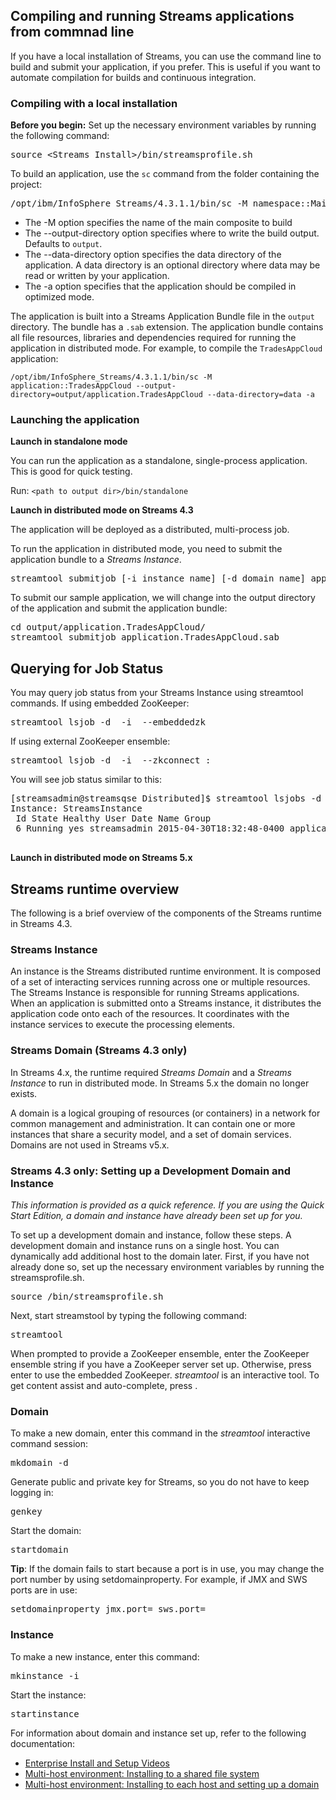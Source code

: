 
## Compiling and running Streams applications from commnad line

If you have a local installation of Streams, you can use the command line to build and submit your application, if you prefer. This is useful if you want to automate compilation for builds and continuous integration.

### Compiling with a local installation

**Before you begin:** Set up the necessary environment variables by running the following command:

<pre>source &lt;Streams_Install&gt;/bin/streamsprofile.sh</pre>

To build an application, use the `sc` command from the folder containing the project:

<pre>/opt/ibm/InfoSphere_Streams/4.3.1.1/bin/sc -M namespace::MainCompositeName --output-directory=output_dir --data-directory=data -a</pre>

*   The -M option specifies the name of the main composite to build
*   The --output-directory option specifies where to write the build output. Defaults to `output`.
*   The --data-directory option specifies the data directory of the application. A data directory is an optional directory where data may be read or written by your application.
*   The -a option specifies that the application should be compiled in optimized mode.

The application is built into a Streams Application Bundle file in the `output` directory. The bundle has a `.sab` extension.
The application bundle contains all file resources, libraries and dependencies required for running the application in distributed mode. 
For example, to compile the `TradesAppCloud` application:

`/opt/ibm/InfoSphere_Streams/4.3.1.1/bin/sc -M application::TradesAppCloud --output-directory=output/application.TradesAppCloud --data-directory=data -a`

### Launching the application

**Launch in standalone mode**

You can run the application as a standalone, single-process application. This is good for quick testing.

Run: `<path to output dir>/bin/standalone`

**Launch in distributed mode on Streams 4.3**

The application will be deployed as a distributed, multi-process job.
 
To run the application in distributed mode, you need to submit the application bundle to a _Streams Instance_.

<pre>streamtool submitjob [-i instance_name] [-d domain_name] appBundleName.sab</pre>

To submit our sample application, we will change into the output directory of the application and submit the application bundle:

<pre>cd output/application.TradesAppCloud/
streamtool submitjob application.TradesAppCloud.sab</pre>

<a name="querying_for_job_status"></a>

## Querying for Job Status

You may query job status from your Streams Instance using streamtool commands. If using embedded ZooKeeper:

<pre>streamtool lsjob -d <streamsDomainName> -i <instanceName> --embeddedzk</pre>

If using external ZooKeeper ensemble:

<pre>streamtool lsjob -d <streamsDomainName> -i <instanceName> --zkconnect <zooKeeperHost>:<zooKeeperPort></pre>

You will see job status similar to this:

<pre>[streamsadmin@streamsqse Distributed]$ streamtool lsjobs -d StreamsDomain -i StreamsInstance --embeddedzk
Instance: StreamsInstance
 Id State Healthy User Date Name Group
 6 Running yes streamsadmin 2015-04-30T18:32:48-0400 application::TradesAppCloud_6 default

</pre>

**Launch in distributed mode on Streams 5.x**


<a name="sample_application_output"></a>


## Streams runtime overview

The following is a brief overview of the components of the Streams runtime in Streams 4.3.

### Streams Instance 

An instance is the Streams distributed runtime environment. It is composed of a set of interacting services running across one or multiple resources. The Streams Instance is responsible for running Streams applications. When an application is submitted onto a Streams instance, it distributes the application code onto each of the resources. It coordinates with the instance services to execute the processing elements.


### Streams Domain (Streams 4.3 only)

In Streams 4.x, the runtime required _Streams Domain_ and a _Streams Instance_ to run in distributed mode. In Streams 5.x the domain no longer exists.

A domain is a logical grouping of resources (or containers) in a network for common management and administration. It can contain one or more instances that share a security model, and a set of domain services.  Domains are not used in Streams v5.x.

### Streams 4.3 only: Setting up a Development Domain and Instance 
*This information is provided as a quick reference. If you are using the Quick Start Edition, a domain and instance have already been set up for you.*

To set up a development domain and instance, follow these steps. A development domain and instance runs on a single host. You can dynamically add additional host to the domain later. First, if you have not already done so, set up the necessary environment variables by running the streamsprofile.sh.

<pre>source <Streams_Install>/bin/streamsprofile.sh</pre>

Next, start streamstool by typing the following command:

<pre>streamtool</pre>

When prompted to provide a ZooKeeper ensemble, enter the ZooKeeper ensemble string if you have a ZooKeeper server set up. Otherwise, press enter to use the embedded ZooKeeper. _streamtool_ is an interactive tool. To get content assist and auto-complete, press <Tab>.

### Domain

To make a new domain, enter this command in the _streamtool_ interactive command session:

<pre>mkdomain -d <domainName></pre>

Generate public and private key for Streams, so you do not have to keep logging in:

<pre>genkey</pre>

Start the domain:

<pre>startdomain</pre>

**Tip**: If the domain fails to start because a port is in use, you may change the port number by using setdomainproperty. For example, if JMX and SWS ports are in use:

<pre>setdomainproperty jmx.port=<jmxPort> sws.port=<sws.Port></pre>

### Instance

To make a new instance, enter this command:

<pre>mkinstance -i <instance-id></pre>

Start the instance:

<pre>startinstance</pre>

For information about domain and instance set up, refer to the following documentation:

*   [Enterprise Install and Setup Videos](https://developer.ibm.com/streamsdev/docs/streams-4-0-enterprise-install-and-setup-videos/)
*   [Multi-host environment: Installing to a shared file system](https://developer.ibm.com/streamsdev/docs/multi-host-environment-installing-shared-file-system/)
*   [Multi-host environment: Installing to each host and setting up a domain](https://developer.ibm.com/streamsdev/docs/multi-host-environment-installing-host-setting-domain/)

<a name="running_streams_applications_in_distributed_mode"></a>
